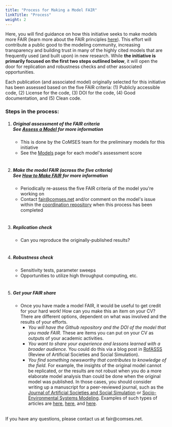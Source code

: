 ```yaml
---
title: "Process for Making a Model FAIR"
linkTitle: "Process"
weight: 2
---
```


Here, you will find guidance on how this initiative seeks to make models more FAIR (learn more about the FAIR principles [here](https://comses.net/education/responsible-practices/)). This effort will contribute a public good to the modeling community, increasing transparency and building trust in many of the highly cited models that are frequently used (and built upon) in new research. While __the initiative is primarily focused on the first two steps outlined below__, it will open the door for replication and robustness checks and other associated opportunities.

Each publication (and associated model) originally selected for this initiative has been assessed based on the five FAIR criteria: (1) Publicly accessible code, (2) License for the code, (3) DOI for the code, (4) Good documentation, and (5) Clean code.

### __Steps in the process:__
1. ##### __Original assessment of the FAIR criteria__ <br>_See [Assess a Model](/docs/process/assessment/) for more information_
    - This is done by the CoMSES team for the preliminary models for this initiative
    - See the [Models](/docs/models/) page for each model's assessment score

    <br>
2. ##### __Make the model FAIR (across the five criteria)__ <br>  _See [How to Make FAIR](/docs/process/how-to/) for more information_
    - Periodically re-assess the five FAIR criteria of the model you're working on
    - Contact fair@comses.net and/or comment on the model's issue within the [coordination repository](https://github.com/make-models-fair/coordination) when this process has been completed

    <br>
3. ##### __Replication check__
    - Can you reproduce the originally-published results?

    <br>
4. ##### __Robustness check__
    - Sensitivity tests, parameter sweeps
    - Opportunities to utilize high throughput computing, etc.
    
    <br>
5. ##### __Get your FAIR share__
    - Once you have made a model FAIR, it would be useful to get credit for your hard work! How can you make this an item on your CV? There are different options, dependent on what was involved and the results of your efforts.
        - _You will have the Github repository and the DOI of the model that you made FAIR._ These are items you can put on your CV as outputs of your academic activities.
        - _You want to share your experience and lessons learned with a broader audience._ You could do this via a blog post in [RofASSS](https://rofasss.org/) (Review of Artificial Societies and Social Simulation).
        - _You find something newsworthy that contributes to knowledge of the field._ For example, the insights of the original model cannot be replicated, or the results are not robust when you do a more elaborate model analysis than could be done when the original model was published. In those cases, you should consider writing up a manuscript for a peer-reviewed journal, such as the [Journal of Artificial Societies and Social Simulation](https://www.jasss.org/) or [Socio-Environmental Systems Modeling](https://sesmo.org/). Examples of such types of articles are [here](https://jasss.soc.surrey.ac.uk/6/4/11.html), [here](https://jasss.soc.surrey.ac.uk/8/3/2.html), and [here](https://jasss.soc.surrey.ac.uk/12/4/13.html).
 
<br>
If you have any questions, please contact us at fair@comses.net.
